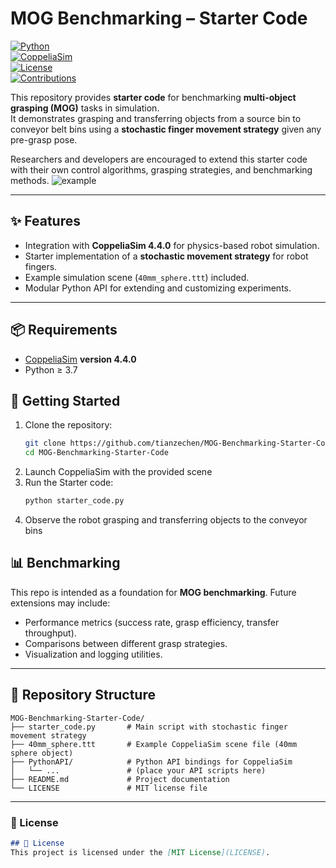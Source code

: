 # MOG Benchmarking – Starter Code  

[![Python](https://img.shields.io/badge/python-3.7%2B-blue.svg)](https://www.python.org/)  
[![CoppeliaSim](https://img.shields.io/badge/CoppeliaSim-4.4.0-orange.svg)](https://www.coppeliarobotics.com/)  
[![License](https://img.shields.io/badge/license-MIT-green.svg)](LICENSE)  
[![Contributions](https://img.shields.io/badge/contributions-welcome-brightgreen.svg)](#-contributing)  

This repository provides **starter code** for benchmarking **multi-object grasping (MOG)** tasks in simulation.  
It demonstrates grasping and transferring objects from a source bin to conveyor belt bins using a **stochastic finger movement strategy** given any pre-grasp pose.  

Researchers and developers are encouraged to extend this starter code with their own control algorithms, grasping strategies, and benchmarking methods.  ![example](https://github.com/user-attachments/assets/a98c773f-c451-45bb-85c8-9a8df347db80)


---


## ✨ Features
- Integration with **CoppeliaSim 4.4.0** for physics-based robot simulation.  
- Starter implementation of a **stochastic movement strategy** for robot fingers.  
- Example simulation scene (`40mm_sphere.ttt`) included.  
- Modular Python API for extending and customizing experiments.  

---

## 📦 Requirements
- [CoppeliaSim](https://www.coppeliarobotics.com/downloads) **version 4.4.0**  
- Python ≥ 3.7

## 🚀 Getting Started

1. Clone the repository:
   ```bash
   git clone https://github.com/tianzechen/MOG-Benchmarking-Starter-Code.git
   cd MOG-Benchmarking-Starter-Code
2. Launch CoppeliaSim with the provided scene
3. Run the Starter code:
   ```bash
   python starter_code.py
4. Observe the robot grasping and transferring objects to the conveyor bins

## 📊 Benchmarking
This repo is intended as a foundation for **MOG benchmarking**. Future extensions may include:  
- Performance metrics (success rate, grasp efficiency, transfer throughput).  
- Comparisons between different grasp strategies.  
- Visualization and logging utilities.

---

## 📂 Repository Structure

```
MOG-Benchmarking-Starter-Code/
├── starter_code.py       # Main script with stochastic finger movement strategy
├── 40mm_sphere.ttt       # Example CoppeliaSim scene file (40mm sphere object)
├── PythonAPI/            # Python API bindings for CoppeliaSim
│   └── ...               # (place your API scripts here)
├── README.md             # Project documentation
└── LICENSE               # MIT license file
```

---

### 📜 License
```markdown
## 📜 License
This project is licensed under the [MIT License](LICENSE).
